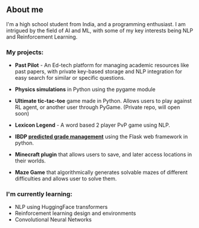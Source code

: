 ## About me 

I'm a high school student from India, and a programming enthusiast. I am intrigued by the field of AI and ML, with some of my key interests being NLP and Reinforcement Learning.

### My projects:

  - **Past Pilot** - An Ed-tech platform for managing academic resources like past papers, with private key-based storage and NLP integration for easy search for similar or specific questions.
  
  - **Physics simulations** in Python using the pygame module
  
  - **Ultimate tic-tac-toe** game made in Python. Allows users to play against RL agent, or another user through PyGame. (Private repo, will open soon)
  
  - **Lexicon Legend** - A word based 2 player PvP game using NLP.
   
  - **IBDP [predicted grade management](https://predictedgradetest.pythonanywhere.com)** using the Flask web framework in python.
  
  - **Minecraft plugin** that allows users to save, and later access locations in their worlds.
  
  - **Maze Game** that algorithmically generates solvable mazes of different difficulties and allows user to solve them. 

### I'm currently learning:
  - NLP using HuggingFace transformers
  - Reinforcement learning design and environments
  - Convolutional Neural Networks


